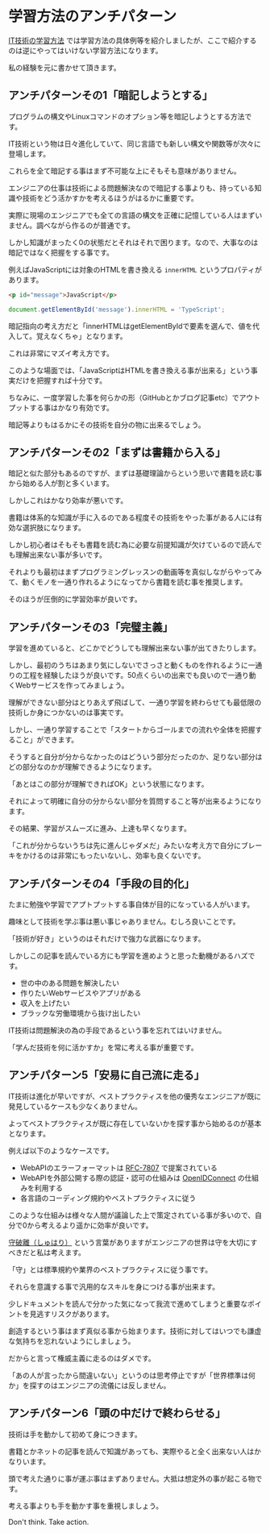 # 学習方法のアンチパターン

[IT技術の学習方法](https://github.com/keitakn/web-developer-ojt/blob/master/docs/tips/ITSkillLearningMethod.md) では学習方法の具体例等を紹介しましたが、ここで紹介するのは逆にやってはいけない学習方法になります。

私の経験を元に書かせて頂きます。

## アンチパターンその1「暗記しようとする」

プログラムの構文やLinuxコマンドのオプション等を暗記しようとする方法です。

IT技術という物は日々進化していて、同じ言語でも新しい構文や関数等が次々に登場します。

これらを全て暗記する事はまず不可能な上にそもそも意味がありません。

エンジニアの仕事は技術による問題解決なので暗記する事よりも、持っている知識や技術をどう活かすかを考えるほうがはるかに重要です。

実際に現場のエンジニアでも全ての言語の構文を正確に記憶している人はまずいません。調べながら作るのが普通です。

しかし知識がまったく0の状態だとそれはそれで困ります。なので、大事なのは暗記ではなく把握をする事です。

例えばJavaScriptには対象のHTMLを書き換える `innerHTML` というプロパティがあります。

```html
<p id="message">JavaScript</p>
```

```javascript 1.8
document.getElementById('message').innerHTML = 'TypeScript';
```

暗記指向の考え方だと「innerHTMLはgetElementByIdで要素を選んで、値を代入して。覚えなくちゃ」となります。

これは非常にマズイ考え方です。

このような場面では、「JavaScriptはHTMLを書き換える事が出来る」という事実だけを把握すれば十分です。

ちなみに、一度学習した事を何らかの形（GitHubとかブログ記事etc）でアウトプットする事はかなり有効です。

暗記等よりもはるかにその技術を自分の物に出来るでしょう。

## アンチパターンその2「まずは書籍から入る」

暗記と似た部分もあるのですが、まずは基礎理論からという思いで書籍を読む事から始める人が割と多くいます。

しかしこれはかなり効率が悪いです。

書籍は体系的な知識が手に入るのである程度その技術をやった事がある人には有効な選択肢になります。

しかし初心者はそもそも書籍を読む為に必要な前提知識が欠けているので読んでも理解出来ない事が多いです。

それよりも最初はまずプログラミングレッスンの動画等を真似しながらやってみて、動くモノを一通り作れるようになってから書籍を読む事を推奨します。

そのほうが圧倒的に学習効率が良いです。

## アンチパターンその3「完璧主義」

学習を進めていると、どこかでどうしても理解出来ない事が出てきたりします。

しかし、最初のうちはあまり気にしないでさっさと動くものを作れるように一通りの工程を経験したほうが良いです。50点くらいの出来でも良いので一通り動くWebサービスを作ってみましょう。

理解ができない部分はとりあえず飛ばして、一通り学習を終わらせても最低限の技術しか身につかないのは事実です。

しかし、一通り学習することで「スタートからゴールまでの流れや全体を把握すること」ができます。

そうすると自分が分からなかったのはどういう部分だったのか、足りない部分はどの部分なのかが理解できるようになります。

「あとはこの部分が理解できればOK」という状態になります。

それによって明確に自分の分からない部分を質問すること等が出来るようになります。

その結果、学習がスムーズに進み、上達も早くなります。

「これが分からないうちは先に進んじゃダメだ」みたいな考え方で自分にブレーキをかけるのは非常にもったいないし、効率も良くないです。

## アンチパターンその4「手段の目的化」

たまに勉強や学習でアプトプットする事自体が目的になっている人がいます。

趣味として技術を学ぶ事は悪い事じゃありません。むしろ良いことです。

「技術が好き」というのはそれだけで強力な武器になります。

しかしこの記事を読んでいる方にも学習を進めようと思った動機があるハズです。

- 世の中のある問題を解決したい
- 作りたいWebサービスやアプリがある
- 収入を上げたい
- ブラックな労働環境から抜け出したい

IT技術は問題解決の為の手段であるという事を忘れてはいけません。

「学んだ技術を何に活かすか」を常に考える事が重要です。

## アンチパターン5「安易に自己流に走る」

IT技術は進化が早いですが、ベストプラクティスを他の優秀なエンジニアが既に発見しているケースも少なくありません。

よってベストプラクティスが既に存在していないかを探す事から始めるのが基本となります。

例えば以下のようなケースです。

- WebAPIのエラーフォーマットは [RFC-7807](https://tools.ietf.org/html/rfc7807) で提案されている
- WebAPIを外部公開する際の認証・認可の仕組みは [OpenIDConnect](http://openid-foundation-japan.github.io/openid-connect-core-1_0.ja.html) の仕組みを利用する
- 各言語のコーディング規約やベストプラクティスに従う

このような仕組みは様々な人間が議論した上で策定されている事が多いので、自分で0から考えるより遥かに効率が良いです。

[守破離（しゅはり）](https://matome.naver.jp/odai/2135645674995970001) という言葉がありますがエンジニアの世界は守を大切にすべきだと私は考えます。

「守」とは標準規約や業界のベストプラクティスに従う事です。

それらを意識する事で汎用的なスキルを身につける事が出来ます。

少しドキュメントを読んで分かった気になって我流で進めてしまうと重要なポイントを見逃すリスクがあります。

創造するという事はまず真似る事から始まります。技術に対してはいつでも謙虚な気持ちを忘れないようにしましょう。

だからと言って権威主義に走るのはダメです。

「あの人が言ったから間違いない」というのは思考停止ですが「世界標準は何か」を探すのはエンジニアの流儀には反しません。

## アンチパターン6「頭の中だけで終わらせる」

技術は手を動かして初めて身につきます。

書籍とかネットの記事を読んで知識があっても、実際やると全く出来ない人はかなりいます。

頭で考えた通りに事が運ぶ事はまずありません。大抵は想定外の事が起こる物です。

考える事よりも手を動かす事を重視しましょう。

Don't think. Take action.

